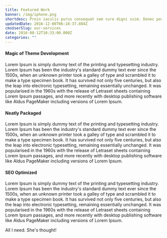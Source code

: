 ```yaml
---
title: Featured Work
banner: /img/iphone.png
shortdesc: Proin iaculis purus consequat sem cure digni ssim. Donec porttitora entum suscipit aenean rhoncus posuere odio in tincidunt. Proin iaculis purus consequat sem cure digni ssim. Donec porttitora entum suscipit.
updatedDate: 2016-12-08T06:18:37.884Z
cmsUserSlug: our-services
date: 2016-08-12T10:33:00.000Z
categories: ""
---
```


#### Magic of Theme Development
Lorem Ipsum is simply dummy text of the printing and typesetting industry. Lorem Ipsum has been the industry's standard dummy text ever since the 1500s, when an unknown printer took a galley of type and scrambled it to make a type specimen book. It has survived not only five centuries, but also the leap into electronic typesetting, remaining essentially unchanged. It was popularised in the 1960s with the release of Letraset sheets containing Lorem Ipsum passages, and more recently with desktop publishing software like Aldus PageMaker including versions of Lorem Ipsum.
#### Neatly Packaged
Lorem Ipsum is simply dummy text of the printing and typesetting industry. Lorem Ipsum has been the industry's standard dummy text ever since the 1500s, when an unknown printer took a galley of type and scrambled it to make a type specimen book. It has survived not only five centuries, but also the leap into electronic typesetting, remaining essentially unchanged. It was popularised in the 1960s with the release of Letraset sheets containing Lorem Ipsum passages, and more recently with desktop publishing software like Aldus PageMaker including versions of Lorem Ipsum.
#### SEO Optimized
Lorem Ipsum is simply dummy text of the printing and typesetting industry. Lorem Ipsum has been the industry's standard dummy text ever since the 1500s, when an unknown printer took a galley of type and scrambled it to make a type specimen book. It has survived not only five centuries, but also the leap into electronic typesetting, remaining essentially unchanged. It was popularised in the 1960s with the release of Letraset sheets containing Lorem Ipsum passages, and more recently with desktop publishing software like Aldus PageMaker including versions of Lorem Ipsum.

All I need. She's thought!

